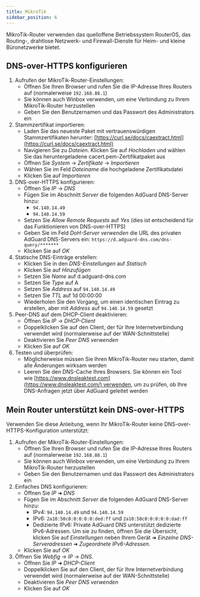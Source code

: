 ```yaml
---
title: MikroTik
sidebar_position: 6
---
```


MikroTik-Router verwenden das quelloffene Betriebssystem RouterOS, das Routing-, drahtlose Netzwerk- und Firewall-Dienste für Heim- und kleine Büronetzwerke bietet.

## DNS-over-HTTPS konfigurieren

1. Aufrufen der MikroTik-Router-Einstellungen:
   - Öffnen Sie Ihren Browser und rufen Sie die IP-Adresse Ihres Routers auf (normalerweise `192.168.88.1`)
   - Sie können auch Winbox verwenden, um eine Verbindung zu Ihrem MikroTik-Router herzustellen
   - Geben Sie den Benutzernamen und das Passwort des Administrators ein
2. Stammzertifikat importieren:
   - Laden Sie das neueste Paket mit vertrauenswürdigen Stammzertifikaten herunter: [https://curl.se/docs/caextract.html](https://curl.se/docs/caextract.html)
   - Navigieren Sie zu _Dateien_. Klicken Sie auf _Hochladen_ und wählen Sie das heruntergeladene cacert.pem-Zertifikatpaket aus
   - Öffnen Sie _System_ → _Zertifikate_ → _Importieren_
   - Wählen Sie im Feld _Dateiname_ die hochgeladene Zertifikatsdatei
   - Klicken Sie auf _Importieren_
3. DNS-over-HTTPS konfigurieren:
   - Öffnen Sie _IP_ → _DNS_
   - Fügen Sie im Abschnitt _Server_ die folgenden AdGuard DNS-Server hinzu:
     - `94.140.14.49`
     - `94.140.14.59`
   - Setzen Sie _Allow Remote Requests_ auf _Yes_ (dies ist entscheidend für das Funktionieren von DNS-over-HTTPS)
   - Geben Sie im Feld _DoH-Server verwenden_ die URL des privaten AdGuard DNS-Servers ein: `https://d.adguard-dns.com/dns-query/*******`
   - Klicken Sie auf _OK_
4. Statische DNS-Einträge erstellen:
   - Klicken Sie in den _DNS-Einstellungen_ auf _Statisch_
   - Klicken Sie auf _Hinzufügen_
   - Setzen Sie _Name_ auf d.adguard-dns.com
   - Setzen Sie _Type_ auf A
   - Setzen Sie _Address_ auf `94.140.14.49`
   - Setzen Sie _TTL_ auf 1d 00:00:00
   - Wiederholen Sie den Vorgang, um einen identischen Eintrag zu erstellen, aber mit _Address_ auf `94.140.14.59` gesetzt
5. Peer-DNS auf dem DHCP-Client deaktivieren:
   - Öffnen Sie _IP_ → _DHCP-Client_
   - Doppelklicken Sie auf den Client, der für Ihre Internetverbindung verwendet wird (normalerweise auf der WAN-Schnittstelle)
   - Deaktivieren Sie _Peer DNS verwenden_
   - Klicken Sie auf _OK_
6. Testen und überprüfen:
   - Möglicherweise müssen Sie Ihren MikroTik-Router neu starten, damit alle Änderungen wirksam werden
   - Leeren Sie den DNS-Cache Ihres Browsers. Sie können ein Tool wie [https://www.dnsleaktest.com](https://www.dnsleaktest.com/) verwenden, um zu prüfen, ob Ihre DNS-Anfragen jetzt über AdGuard geleitet werden

## Mein Router unterstützt kein DNS-over-HTTPS

Verwenden Sie diese Anleitung, wenn Ihr MikroTik-Router keine DNS-over-HTTPS-Konfiguration unterstützt:

1. Aufrufen der MikroTik-Router-Einstellungen:
   - Öffnen Sie Ihren Browser und rufen Sie die IP-Adresse Ihres Routers auf (normalerweise `192.168.88.1`)
   - Sie können auch Winbox verwenden, um eine Verbindung zu Ihrem MikroTik-Router herzustellen
   - Geben Sie den Benutzernamen und das Passwort des Administrators ein
2. Einfaches DNS konfigurieren:
   - Öffnen Sie _IP_ ➜ _DNS_
   - Fügen Sie im Abschnitt _Server_ die folgenden AdGuard DNS-Server hinzu:
     - IPv4: `94.140.14.49` und `94.140.14.59`
     - IPv6: `2a10:50c0:0:0:0:0:ded:ff` und `2a10:50c0:0:0:0:0:dad:ff`
     - Dedizierte IPv6: Private AdGuard DNS unterstützt dedizierte IPv6-Adressen. Um sie zu finden, öffnen Sie die Übersicht, klicken Sie auf _Einstellungen_ neben Ihrem Gerät ➜ _Einzelne DNS-Serveradressen_ ➜ _Zugeordnete IPv6-Adressen_.
   - Klicken Sie auf _OK_
3. Öffnen Sie _Webfig_ → _IP_ → _DNS_.
   - Öffnen Sie _IP_ ➜ _DHCP-Client_
   - Doppelklicken Sie auf den Client, der für Ihre Internetverbindung verwendet wird (normalerweise auf der WAN-Schnittstelle)
   - Deaktivieren Sie _Peer DNS verwenden_
   - Klicken Sie auf _OK_
